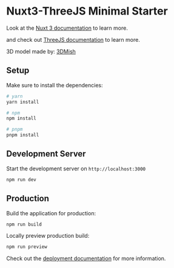 # Nuxt3-ThreeJS Minimal Starter

Look at the [Nuxt 3 documentation](https://nuxt.com/docs/getting-started/introduction) to learn more.

and check out [ThreeJS documentation](https://threejs.org/docs/index.html#manual/en/introduction/Creating-a-scene) to learn more.

3D model made by: [3DMish](https://sketchfab.com/3dmish)

## Setup

Make sure to install the dependencies:

```bash
# yarn
yarn install

# npm
npm install

# pnpm
pnpm install
```

## Development Server

Start the development server on `http://localhost:3000`

```bash
npm run dev
```

## Production

Build the application for production:

```bash
npm run build
```

Locally preview production build:

```bash
npm run preview
```

Check out the [deployment documentation](https://nuxt.com/docs/getting-started/deployment) for more information.
